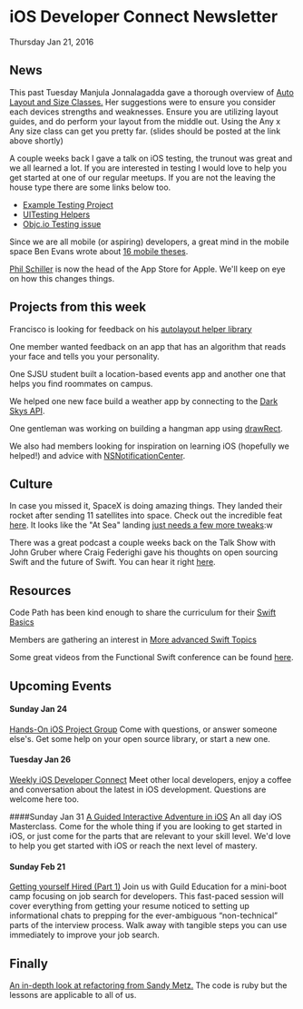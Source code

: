 # iOS Developer Connect Newsletter
Thursday Jan 21, 2016

## News

This past Tuesday Manjula Jonnalagadda gave a thorough overview of [Auto Layout and Size Classes.](http://www.meetup.com/Advanced-iOS-Objective-C/members/3983484/) Her suggestions were to ensure you consider each devices strengths and weaknesses. Ensure you are utilizing layout guides, and do perform your layout from the middle out. Using the Any x Any size class can get you pretty far. (slides should be posted at the link above shortly)

A couple weeks back I gave a talk on iOS testing, the trunout was great and we all learned a lot. If you are interested in testing I would love to help you get started at one of our regular meetups. If you are not the leaving the house type there are some links below too.

* [Example Testing Project](https://github.com/iOS-Connect/sheepCounterTesting)
* [UITesting Helpers](http://masilotti.com/xctest-helpers/)
* [Objc.io Testing issue](https://www.objc.io/issues/15-testing/)

Since we are all mobile (or aspiring) developers, a great mind in the mobile space Ben Evans wrote about [16 mobile theses](http://ben-evans.com/benedictevans/2015/12/15/16-mobile-theses).

[Phil Schiller](http://www.apple.com/pr/library/2015/12/17Apple-Names-Jeff-Williams-Chief-Operating-Officer.html) is now the head of the App Store for Apple. We'll keep on eye on how this changes things.

## Projects from this week
Francisco is looking for feedback on his [autolayout helper library](https://github.com/franciscojma86/autolayout)

One member wanted feedback on an app that has an algorithm that reads your face and tells you your personality.

One SJSU student built a location-based events app and another one that helps you find roommates on campus.

We helped one new face build a weather app by connecting to the [Dark Skys API](https://developer.forecast.io).

One gentleman was working on building a hangman app using [drawRect](https://developer.apple.com/library/tvos/documentation/UIKit/Reference/UIView_Class/#//apple_ref/occ/instm/UIView/drawRect:).

We also had members looking for inspiration on learning iOS (hopefully we helped!) and advice with [NSNotificationCenter](https://developer.apple.com/library/mac/documentation/Cocoa/Reference/Foundation/Classes/NSNotificationCenter_Class/).

## Culture
In case you missed it, SpaceX is doing amazing things. They landed their rocket after sending 11 satellites into space. Check out the incredible feat [here](https://www.youtube.com/watch?v=1B6oiLNyKKI). It looks like the "At Sea" landing [just needs a few more tweaks](https://www.instagram.com/p/BAqirNbwEc0/):w

There was a great podcast a couple weeks back on the Talk Show with John Gruber where Craig Federighi gave his thoughts on open sourcing Swift and the future of Swift. You can hear it right [here](https://overcast.fm/+Btux5YtLE).

## Resources

Code Path has been kind enough to share the curriculum for their [Swift Basics](http://guides.codepath.com/ios/Swift-Basics)

Members are gathering an interest in [More advanced Swift Topics](ihttps://developer.apple.com/videos/play/wwdc2015-408/)

Some great videos from the Functional Swift conference can be found [here](http://2015.funswiftconf.com/).

## Upcoming Events
#### Sunday Jan 24
[Hands-On iOS Project Group](http://www.meetup.com/SantaClara-iOS/events/227735485/) Come with questions, or answer someone else's. Get some help on your open source library, or start a new one.

#### Tuesday Jan 26
[Weekly iOS Developer Connect](http://www.meetup.com/SantaClara-iOS/events/227855903/) Meet other local developers, enjoy a coffee and conversation about the latest in iOS development. Questions are welcome here too.

####Sunday Jan 31
[A Guided Interactive Adventure in iOS](http://www.meetup.com/SantaClara-iOS/events/228163662/) An all day iOS Masterclass. Come for the whole thing if you are looking to get started in iOS, or just come for the parts that are relevant to your skill level. We'd love to help you get started with iOS or reach the next level of mastery.

#### Sunday Feb 21
[Getting yourself Hired (Part 1)](http://www.meetup.com/SantaClara-iOS/events/228166478/) Join us with Guild Education for a mini-boot camp focusing on job search for developers. This fast-paced session will cover everything from getting your resume noticed to setting up informational chats to prepping for the ever-ambiguous “non-technical” parts of the interview process. Walk away with tangible steps you can use immediately to improve your job search.

## Finally

[An in-depth look at refactoring from Sandy Metz.](https://www.youtube.com/watch?v=8bZh5LMaSmE) The code is ruby but the lessons are applicable to all of us. 

